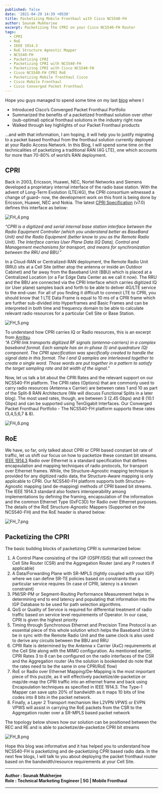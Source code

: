```yaml
---
published: false
date: '2021-04-29 14:39 +0530'
title: Packetizing Mobile Fronthaul with Cisco NCS540-FH
author: Sounak Mukherjee
excerpt: Packetizing the CPRI on your Cisco NCS540-FH Router
tags:
  - CPRI
  - RoE
  - IEEE 1914.3
  - RoE Structure Agnostic Mapper
  - NCS540-FH
  - Packetizing CPRI
  - Packetizing CPRI with NCS540-FH
  - Packetizing CPRI with Cisco NCS540-FH
  - Cisco NCS540-FH CPRI RoE
  - Packetizing Mobile fronthaul Cisco
  - Cisco Mobile Fronthaul
  - Cisco Converged Packet Fronthaul
---
```


Hope you guys managed to spend some time on my last [blog](https://xrdocs.io/packet-fronthaul/blogs/firstconvergedFH/) where I 
- Introduced Cisco’s Converged Packet Fronthaul Portfolio
- Summarized the benefits of a packetized fronthaul solution over other (sub-optimal) optical fronthaul solutions in the industry right now
- Walked through key highlights of our Packet Fronthaul products 
  
…and with that information, I am hoping, it will help you to justify migrating to a packet based fronthaul from the fronthaul solution currently deployed at your Radio Access Network.
In this Blog, I will spend some time on the technicalities of packetizing a traditional RAN (4G LTE), one which accounts for more than 70-80% of world’s RAN deployment.  

## CPRI

Back in 2003, Ericsson, Huawei, NEC, Nortel Networks and Siemens developed a proprietary internal interface of the radio base station. With the advent of Long-Term Evolution (LTE/4G), the CPRI consortium witnessed a change of guard– now, the development work on this front is being done by Ericsson, Huawei, NEC and Nokia. The latest [CPRI Specification](http://www.cpri.info/downloads/CPRI_v_7_0_2015-10-09.pdf) (v7.0) defines this interface as below:  

![FH_4.png]({{site.baseurl}}/images/FH_4.png)
  
  
_“CPRI is a digitized and serial internal base station interface between the Radio Equipment Controller (which you understand better as BaseBand Unit) and the Radio Equipment (better know to you as the Remote Radio Unit). The Interface carries User Plane Data (IQ Data), Control and Management mechanisms for transport, and means for synchronization between the RRU and BBU.”_
  
  
In a Cloud-RAN or Centralized-RAN deployment, the Remote Radio Unit (RRU) sits at a Cell Site (either atop the antenna or inside an Outdoor Cabinet) and far away from the Baseband Unit (BBU) which is placed at a Centralized Location (or a Far Edge Data Center as we call it now). The RRU and the BBU are connected via the CPRI Interface which carries digitized IQ (or User plane) samples back and forth to be able to deliver 4G/LTE service to the end-user. For all of you finding it difficult to connect LTE to CPRI, you should know that 1 LTE Data Frame is equal to 10 ms of a CPRI frame which are further sub-divided into Hyperframes and Basic Frames and can be interpreted in both time and frequency domain to be able to calculate relevant radio resources for a particular Cell Site or Base Station.

  
![FH_5.png]({{site.baseurl}}/images/FH_5.png)

To understand how CPRI carries IQ or Radio resources, this is an excerpt from [Anritsu](https://www.anritsu.com/en-us/test-measurement/technologies/cpri-and-obsai).  
_“A CPRI link transports digitized RF signals (antenna-carriers) in a complex baseband format. Each sample has an in-phase (I) and quadrature (Q) component. The CPRI specification was specifically created to handle the signal data in this format. The I and Q samples are interleaved together to create a single word. Those words are put together in a pattern to satisfy the target sampling rate and bit width of the signal.”_  


Now, let us talk a bit about the CPRI Rates and the relevant support on our NCS540-FH platform. The CPRI rates (Options) that are commonly used to carry radio resources (Antenna x Carrier)  are between rates 1 and 10 as part of the Split-8 RAN Architecture (We will discuss Functional Splits in a later blog). The most used rates, though, are between 3 (2.45 Gbps) and 8 (10.1 Gbps) and can be supported using TenGigabit Interfaces. Our Converged Packet Fronthaul Portfolio - The NCS540-FH platform supports these rates (3,4,5,6,7 & 8).  

![FH_6.png]({{site.baseurl}}/images/FH_6.png)


## RoE

We have, so far, only talked about CPRI or CPRI based constant bit rate of traffic, let us shift our focus on how to packetize these constant bit streams. [IEEE 1914.3](https://standards.ieee.org/standard/1914_3-2018.html) Radio over Ethernet is a standard specification that defines encapsulation and mapping techniques of radio protocols, for transport over Ethernet frames. While, the Structure-Agnostic mapping technique is provided for any digitized radio data, the Structure-Aware mapping is only applicable to CPRI. Our NCS540-FH platform supports both Structure-Agnostic mapping (and de-mapping) methods of CPRI based bit streams. The IEEE 1914.3 standard also fosters interoperability among implementations by defining the framing, encapsulation of the information and the common Ethernet Type (0xFC3D) for Radio over Ethernet purposes.   
The details of the RoE Structure-Agnostic Mappers (Supported on the NCS540-FH) and the RoE header is shared below:

![FH_7.png]({{site.baseurl}}/images/FH_7.png)


## Packetizing the CPRI

The basic building blocks of packetizing CPRI is summarized below:
1. A Control Plane consisting of the IGP (OSPF/ISIS) that will connect the Cell Site Router (CSR) and the Aggregation Router (and any P routers if applicable)
2. A Data/Forwarding Plane with SR-MPLS (tightly coupled with your IGP) where we can define SR-TE policies based on constraints that a particular service requires (In case of CPRI, latency is a known constraint)
3. PM/SR-PM or Segment-Routing Performance Measurement helps in determining end to end latency and populating that information into the IGP Database to be used for path selection algorithms.
4. QoS or Quality of Service is required for differential treatment of radio traffic based on service level requirements of Operator. In our case, CPRI is given the highest priority
5. Timing through Synchronous Ethernet and Precision Time Protocol is an essential piece of this whole solution which helps the Baseband Unit to be in sync with the Remote Radio Unit and the same clock is also used to derive any circuits between the BBU and RRU
6. CPRI Rate is determined by the Antenna x Carrier (AxC) requirements at the Cell Site along with the MIMO configuration. As mentioned earlier, CPRI Rates 3 to 8 can be configured on the radio interfaces of the CSR and the Aggregation router (As the solution is bookended do note that the rates need to be the same in one CPRI/RoE flow)
7. RoE or Radio over Ethernet Mapping/De-Mapping is the most important piece of this puzzle, as it will effectively packetize/de-packetize or map/de-map the CPRI traffic into an ethernet frame and back using Encapsulation techniques as specified in IEEE 1914.3. The Type-1 Mapper can save upto 20% of bandwidth as it maps 10 bits of line codes into 8 bits in the packet network. 
8. Finally, a Layer 2 Transport mechanism like L2VPN VPWS or EVPN VPWS will assist in carrying the RoE packets from the CSR to the Aggregation router over a SR-MPLS based packet network  

The topology below shows how our solution can be positioned between the REC and RE and is able to packetize/de-packetize CPRI bit streams

![FH_8.png]({{site.baseurl}}/images/FH_8.png)


Hope this blog was informative and it has helped you to understand how NCS540-FH is packetizing and de-packetizing CPRI based radio data. In the next few blogs, I will talk to you about deploying the packet fronthaul router based on the bandwidth/resource requirements at your Cell Site.


---------------------------------------------------------------


**Author : Sounak Mukherjee**  
**Role : Technical Marketing Engineer | 5G | Mobile Fronthaul**


---------------------------------------------------------------
